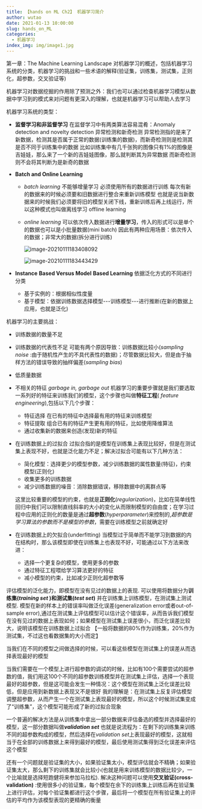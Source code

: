 ```yaml
---
title: 【hands on ML Ch2】 机器学习简介
author: wutao
date: 2021-01-13 10:00:00 
slug: hands_on_ML
categories:
  - 机器学习
index_img: img/image1.jpg
---
```


第一章：The Machine Learning Landscape
对机器学习的概述，包括机器学习系统的分类，机器学习的挑战和一些术语的解释(验证集，训练集，测试集，正则化，超参数，交叉验证等)


机器学习对数据挖掘的作用除了预测之外：我们也可以通过检查机器学习模型从数据中学习到的模式来对问题有更深入的理解，也就是机器学习可以帮助人去学习

机器学习系统的类型：

- **监督学习和非监督学习** 在监督学习中有两类算法容易混肴：Anomaly detection and novelty detection 异常检测和新奇检测 异常检测指的是来了新数据，检测其是否属于正常的数据(训练集的数据)，而新奇检测则是检测其是否不同于训练集中的数据 比如训练集中有几千张狗的图像只有1%的图像是吉娃娃，那么来了一个新的吉娃娃图像，那么就判断其为异常数据 而新奇检测则不会将其判断为是新奇的数据

- **Batch and Online Learning**  

  - *batch learning* 不能够增量学习 必须使用所有的数据进行训练 每次有新的数据来的时候必须要和旧数据进行整合来重新训练模型 也就是说当新数据来的时候我们必须要将旧的模型关闭下线，重新训练后再上线运行，所以这种模式也叫做离线学习 offline learning

  - *online learning* 可以依次传入数据进行**增量学习**，传入的形式可以是单个的数据也可以是小批量数据(mini batch) 因此有两种应用场景：依次传入的数据；非常大的数据(拆分进行训练)

    ![image-20210111183408092](https://picgo-wutao.oss-cn-shanghai.aliyuncs.com/img/image-20210111183408092.png)

    ![image-20210111183443429](https://picgo-wutao.oss-cn-shanghai.aliyuncs.com/img/image-20210111183443429.png)

- **Instance** **Based Versus Model** **Based Learning**  依据泛化方式的不同进行分类

  - 基于实例的：根据相似性度量
  - 基于模型：依据训练数据选择模型---训练模型---进行推断(在新的数据上应用，也就是泛化)

机器学习的主要挑战：

- 训练数据的数量不足

- 训练数据的代表性不足 可能有两个原因导致：训练数据比较小(*sampling noise* :由于随机性产生的不具代表性的数据)；尽管数据比较大，但是由于抽样方法的错误导致的抽样偏差(*sampling bias*)

- 低质量数据

- 不相关的特征 *garbage in, garbage out* 机器学习的重要步骤就是我们要选取一系列好的特征来训练我们的模型，这个步骤也叫做**特征工程**( *feature engineering*),包括以下几个步骤：

  - 特征选择 在已有的特征中选择最有用的特征来训练模型
  - 特征提取 组合已有的特征产生更有用的特征，比如使用降维算法
  - 通过收集新的数据来创造(发现)新的特征

- 在训练数据上的过拟合 过拟合指的是模型在训练集上表现比较好，但是在测试集上表现不好，也就是泛化能力不足；解决过拟合可能有以下几种方法：

  - 简化模型：选择更少的模型参数，减少训练数据的属性数量(特征)，约束模型(正则化)
  - 收集更多的训练数据
  - 减少训练数据的噪音：消除数据错误，移除数据中的离群点等

  这里比较重要的模型的约束，也就是**正则化**(*regularization*)，比如在简单线性回归中我们可以限制直线斜率的大小的变化从而限制模型的自由度；在学习过程中应用的正则化的数量是通过**超参数**(*hyperparameter*)来控制的,*超参数是学习算法的参数而不是模型的参数*，需要在训练模型之前就确定好

- 在训练数据上的欠拟合(underfitting) 当模型过于简单而不能学习到数据的内在结构时，那么该模型即使在训练集上也表现不好，可能通过以下方法来改进：

  - 选择一个更复杂的模型，使用更多的参数
  - 通过特征工程喂给学习算法更好的特征
  - 减小模型的约束，比如减少正则化超参数等

评估模型的泛化能力，即模型在没有见过的数据上的表现. 可以使用将数据分为**训练集(*training set* )和测试集(*test set*)** 并在训练集上训练模型，在测试集上测试模型. 模型在新的样本上的错误率叫做泛化误差(generalization error或者out-of-sample error),通过在测试集上评估模型可以估计这个错误率，从而告诉我们模型在没有见过的数据上表现如何；如果模型在测试集上误差很小，而泛化误差比较大，说明该模型在训练数据上过拟合 【一般将数据的80%作为训练集，20%作为测试集，不过这也看数据集的大小而定】

当我们在不同的模型之间做选择的时候，可以看这些模型在测试集上的误差从而选择表现最好的模型

当我们需要在一个模型上进行超参数的调试的时候，比如有100个需要尝试的超参数的值，我们用这100个不同的超参数训练模型并在测试集上评估，选择一个表现最好的超参数，但是这可能会发生一种情况：这个模型在测试集上泛化误差比较低，但是应用到新数据上表现又不是很好 我的理解是：在测试集上反复评估模型调整超参数，从而产生一个在测试集上表现最好的模型，所以这个时候测试集变成了“训练集”，这个模型可能形成了新的过拟合现象

一个普遍的解决方法是从训练集中拿出一部分数据来评估备选的模型并选择最好的模型，这一部分数据叫做***validation set*** 也就是说流程为：在剩下的训练集来训练不同的超参数构成的模型，然后选择在*validation set*上表现最好的模型，这就相当于在全部的训练数据上来得到最好的模型，最后使用测试集得到泛化误差来评估这个模型

还有一个问题就是验证集的大小，如果验证集太小，模型评估就会不精确；如果验证集太大，那么剩下的训练集就会比较小(也就是用来训练模型的数据比较少，一个比喻就是选择短跑健将来参加马拉松). 解决这种问题可以使用**交叉验证(cross-validation)** :使用很多小的验证集，每个模型在余下的训练集上训练后再在验证集上进行评估，对每个验证集都进行这个步骤，最后将一个模型在所有验证集上的评估的平均作为该模型表现的更精确的衡量





